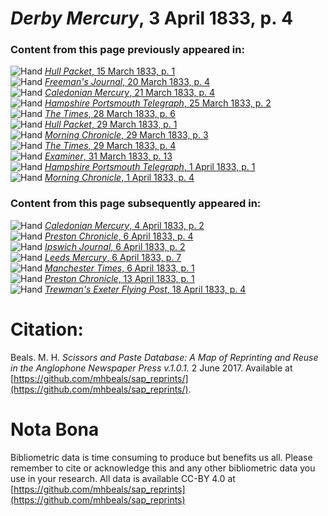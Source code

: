 # *Derby Mercury*, 3 April 1833, p. 4  
  
### Content from this page previously appeared in:  
![Hand](http://scissorsandpaste.net/wp-content/uploads/2017/06/smallhandpointer.png) [*Hull Packet*, 15 March 1833, p. 1](https://mhbeals.github.io/sap_html/Hull-Packet/Hull-Packet-15-March-1833-p-1)  
![Hand](http://scissorsandpaste.net/wp-content/uploads/2017/06/smallhandpointer.png) [*Freeman's Journal*, 20 March 1833, p. 4](https://mhbeals.github.io/sap_html/Freeman's-Journal/Freeman's-Journal-20-March-1833-p-4)  
![Hand](http://scissorsandpaste.net/wp-content/uploads/2017/06/smallhandpointer.png) [*Caledonian Mercury*, 21 March 1833, p. 4](https://mhbeals.github.io/sap_html/Caledonian-Mercury/Caledonian-Mercury-21-March-1833-p-4)  
![Hand](http://scissorsandpaste.net/wp-content/uploads/2017/06/smallhandpointer.png) [*Hampshire Portsmouth Telegraph*, 25 March 1833, p. 2](https://mhbeals.github.io/sap_html/Hampshire-Portsmouth-Telegraph/Hampshire-Portsmouth-Telegraph-25-March-1833-p-2)  
![Hand](http://scissorsandpaste.net/wp-content/uploads/2017/06/smallhandpointer.png) [*The Times*, 28 March 1833, p. 6](https://mhbeals.github.io/sap_html/The-Times/The-Times-28-March-1833-p-6)  
![Hand](http://scissorsandpaste.net/wp-content/uploads/2017/06/smallhandpointer.png) [*Hull Packet*, 29 March 1833, p. 1](https://mhbeals.github.io/sap_html/Hull-Packet/Hull-Packet-29-March-1833-p-1)  
![Hand](http://scissorsandpaste.net/wp-content/uploads/2017/06/smallhandpointer.png) [*Morning Chronicle*, 29 March 1833, p. 3](https://mhbeals.github.io/sap_html/Morning-Chronicle/Morning-Chronicle-29-March-1833-p-3)  
![Hand](http://scissorsandpaste.net/wp-content/uploads/2017/06/smallhandpointer.png) [*The Times*, 29 March 1833, p. 4](https://mhbeals.github.io/sap_html/The-Times/The-Times-29-March-1833-p-4)  
![Hand](http://scissorsandpaste.net/wp-content/uploads/2017/06/smallhandpointer.png) [*Examiner*, 31 March 1833, p. 13](https://mhbeals.github.io/sap_html/Examiner/Examiner-31-March-1833-p-13)  
![Hand](http://scissorsandpaste.net/wp-content/uploads/2017/06/smallhandpointer.png) [*Hampshire Portsmouth Telegraph*, 1 April 1833, p. 1](https://mhbeals.github.io/sap_html/Hampshire-Portsmouth-Telegraph/Hampshire-Portsmouth-Telegraph-1-April-1833-p-1)  
![Hand](http://scissorsandpaste.net/wp-content/uploads/2017/06/smallhandpointer.png) [*Morning Chronicle*, 1 April 1833, p. 4](https://mhbeals.github.io/sap_html/Morning-Chronicle/Morning-Chronicle-1-April-1833-p-4)  
  
### Content from this page subsequently appeared in:  
![Hand](http://scissorsandpaste.net/wp-content/uploads/2017/06/smallhandpointer.png) [*Caledonian Mercury*, 4 April 1833, p. 2](https://mhbeals.github.io/sap_html/Caledonian-Mercury/Caledonian-Mercury-4-April-1833-p-2)  
![Hand](http://scissorsandpaste.net/wp-content/uploads/2017/06/smallhandpointer.png) [*Preston Chronicle*, 6 April 1833, p. 4](https://mhbeals.github.io/sap_html/Preston-Chronicle/Preston-Chronicle-6-April-1833-p-4)  
![Hand](http://scissorsandpaste.net/wp-content/uploads/2017/06/smallhandpointer.png) [*Ipswich Journal*, 6 April 1833, p. 2](https://mhbeals.github.io/sap_html/Ipswich-Journal/Ipswich-Journal-6-April-1833-p-2)  
![Hand](http://scissorsandpaste.net/wp-content/uploads/2017/06/smallhandpointer.png) [*Leeds Mercury*, 6 April 1833, p. 7](https://mhbeals.github.io/sap_html/Leeds-Mercury/Leeds-Mercury-6-April-1833-p-7)  
![Hand](http://scissorsandpaste.net/wp-content/uploads/2017/06/smallhandpointer.png) [*Manchester Times*, 6 April 1833, p. 1](https://mhbeals.github.io/sap_html/Manchester-Times/Manchester-Times-6-April-1833-p-1)  
![Hand](http://scissorsandpaste.net/wp-content/uploads/2017/06/smallhandpointer.png) [*Preston Chronicle*, 13 April 1833, p. 1](https://mhbeals.github.io/sap_html/Preston-Chronicle/Preston-Chronicle-13-April-1833-p-1)  
![Hand](http://scissorsandpaste.net/wp-content/uploads/2017/06/smallhandpointer.png) [*Trewman's Exeter Flying Post*, 18 April 1833, p. 4](https://mhbeals.github.io/sap_html/Trewman's-Exeter-Flying-Post/Trewman's-Exeter-Flying-Post-18-April-1833-p-4)  


# Citation: 

Beals. M. H. *Scissors and Paste Database: A Map of Reprinting and Reuse in the Anglophone Newspaper Press v.1.0.1.* 2 June 2017. Available at [https://github.com/mhbeals/sap_reprints/](https://github.com/mhbeals/sap_reprints/). 

# Nota Bona

Bibliometric data is time consuming to produce but benefits us all. Please remember to cite or acknowledge this and any other bibliometric data you use in your research. All data is available CC-BY 4.0 at [https://github.com/mhbeals/sap_reprints](https://github.com/mhbeals/sap_reprints)